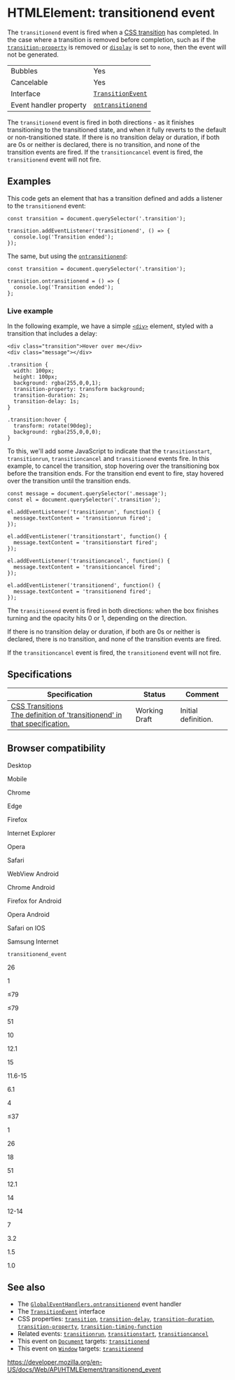 HTMLElement: transitionend event
================================

The `transitionend` event is fired when a [CSS transition](https://developer.mozilla.org/en-US/docs/Web/CSS/CSS_Transitions/Using_CSS_transitions) has completed. In the case where a transition is removed before completion, such as if the [`transition-property`](https://developer.mozilla.org/en-US/docs/Web/CSS/transition-property) is removed or [`display`](https://developer.mozilla.org/en-US/docs/Web/CSS/display) is set to `none`, then the event will not be generated.

<table><tbody><tr class="odd"><td>Bubbles</td><td>Yes</td></tr><tr class="even"><td>Cancelable</td><td>Yes</td></tr><tr class="odd"><td>Interface</td><td><a href="../transitionevent"><code>TransitionEvent</code></a></td></tr><tr class="even"><td>Event handler property</td><td><a href="../globaleventhandlers/ontransitionend"><code>ontransitionend</code></a></td></tr></tbody></table>

The `transitionend` event is fired in both directions - as it finishes transitioning to the transitioned state, and when it fully reverts to the default or non-transitioned state. If there is no transition delay or duration, if both are 0s or neither is declared, there is no transition, and none of the transition events are fired. If the `transitioncancel` event is fired, the `transitionend` event will not fire.

Examples
--------

This code gets an element that has a transition defined and adds a listener to the `transitionend` event:

    const transition = document.querySelector('.transition');

    transition.addEventListener('transitionend', () => {
      console.log('Transition ended');
    });

The same, but using the [`ontransitionend`](../globaleventhandlers/ontransitionend):

    const transition = document.querySelector('.transition');

    transition.ontransitionend = () => {
      console.log('Transition ended');
    };

### Live example

In the following example, we have a simple [`<div>`](https://developer.mozilla.org/en-US/docs/Web/HTML/Element/div) element, styled with a transition that includes a delay:

    <div class="transition">Hover over me</div>
    <div class="message"></div>

    .transition {
      width: 100px;
      height: 100px;
      background: rgba(255,0,0,1);
      transition-property: transform background;
      transition-duration: 2s;
      transition-delay: 1s;
    }

    .transition:hover {
      transform: rotate(90deg);
      background: rgba(255,0,0,0);
    }

To this, we'll add some JavaScript to indicate that the `transitionstart`, `transitionrun`, `transitioncancel` and `transitionend` events fire. In this example, to cancel the transition, stop hovering over the transitioning box before the transition ends. For the transition end event to fire, stay hovered over the transition until the transition ends.

    const message = document.querySelector('.message');
    const el = document.querySelector('.transition');

    el.addEventListener('transitionrun', function() {
      message.textContent = 'transitionrun fired';
    });

    el.addEventListener('transitionstart', function() {
      message.textContent = 'transitionstart fired';
    });

    el.addEventListener('transitioncancel', function() {
      message.textContent = 'transitioncancel fired';
    });

    el.addEventListener('transitionend', function() {
      message.textContent = 'transitionend fired';
    });

The `transitionend` event is fired in both directions: when the box finishes turning and the opacity hits 0 or 1, depending on the direction.

If there is no transition delay or duration, if both are 0s or neither is declared, there is no transition, and none of the transition events are fired.

If the `transitioncancel` event is fired, the `transitionend` event will not fire.

Specifications
--------------

<table><thead><tr class="header"><th>Specification</th><th>Status</th><th>Comment</th></tr></thead><tbody><tr class="odd"><td><a href="https://drafts.csswg.org/css-transitions/#transitionend">CSS Transitions<br />
<span class="small">The definition of 'transitionend' in that specification.</span></a></td><td><span class="spec-wd">Working Draft</span></td><td>Initial definition.</td></tr></tbody></table>

Browser compatibility
---------------------

Desktop

Mobile

Chrome

Edge

Firefox

Internet Explorer

Opera

Safari

WebView Android

Chrome Android

Firefox for Android

Opera Android

Safari on IOS

Samsung Internet

`transitionend_event`

26

1

≤79

≤79

51

10

12.1

15

11.6-15

6.1

4

≤37

1

26

18

51

12.1

14

12-14

7

3.2

1.5

1.0

See also
--------

-   The [`GlobalEventHandlers.ontransitionend`](../globaleventhandlers/ontransitionend) event handler
-   The [`TransitionEvent`](../transitionevent) interface
-   CSS properties: [`transition`](https://developer.mozilla.org/en-US/docs/Web/CSS/transition), [`transition-delay`](https://developer.mozilla.org/en-US/docs/Web/CSS/transition-delay), [`transition-duration`](https://developer.mozilla.org/en-US/docs/Web/CSS/transition-duration), [`transition-property`](https://developer.mozilla.org/en-US/docs/Web/CSS/transition-property), [`transition-timing-function`](https://developer.mozilla.org/en-US/docs/Web/CSS/transition-timing-function)
-   Related events: [`transitionrun`](transitionrun_event), [`transitionstart`](transitionstart_event), [`transitioncancel`](transitioncancel_event)
-   This event on [`Document`](../document) targets: [`transitionend`](../document/transitionend_event)
-   This event on [`Window`](../window) targets: [`transitionend`](../window/transitionend_event)

<a href="https://developer.mozilla.org/en-US/docs/Web/API/HTMLElement/transitionend_event" class="_attribution-link">https://developer.mozilla.org/en-US/docs/Web/API/HTMLElement/transitionend_event</a>
